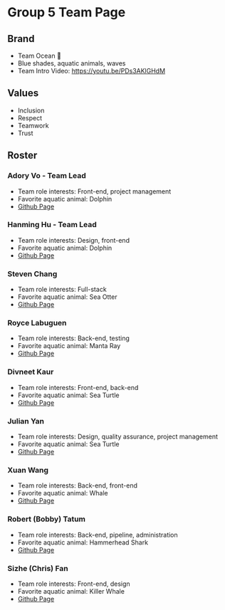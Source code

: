 # Group 5 Team Page
## Brand
- Team Ocean 🌊
- Blue shades, aquatic animals, waves
- Team Intro Video: https://youtu.be/PDs3AKlGHdM

## Values
- Inclusion
- Respect
- Teamwork
- Trust

## Roster
### Adory Vo - Team Lead
- Team role interests: Front-end, project management
- Favorite aquatic animal: Dolphin
- [Github Page](https://github.com/AdoryVo)

### Hanming Hu - Team Lead
- Team role interests: Design, front-end
- Favorite aquatic animal: Dolphin
- [Github Page](https://github.com/Hanmingh)

### Steven Chang
- Team role interests: Full-stack
- Favorite aquatic animal: Sea Otter
- [Github Page](https://github.com/Steven-Chang1114)

### Royce Labuguen
- Team role interests: Back-end, testing
- Favorite aquatic animal: Manta Ray
- [Github Page](https://github.com/rtlabuguen)

### Divneet Kaur
- Team role interests: Front-end, back-end
- Favorite aquatic animal: Sea Turtle
- [Github Page](https://github.com/Divneet18)

### Julian Yan
- Team role interests: Design, quality assurance, project management
- Favorite aquatic animal: Sea Turtle
- [Github Page](https://github.com/jwyan)

### Xuan Wang
- Team role interests: Back-end, front-end
- Favorite aquatic animal: Whale
- [Github Page](https://github.com/Xuan-Wang-Summer)

### Robert (Bobby) Tatum
- Team role interests: Back-end, pipeline, administration
- Favorite aquatic animal: Hammerhead Shark 
- [Github Page](https://github.com/bobbytatum27)

### Sizhe (Chris) Fan
- Team role interests: Front-end, design
- Favorite aquatic animal: Killer Whale
- [Github Page](https://github.com/chrisfan0831)
